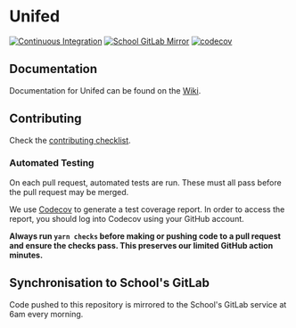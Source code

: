 # Unifed

[![Continuous Integration](https://github.com/kiancross/unifed/workflows/Continuous%20Integration/badge.svg)](https://github.com/kiancross/unifed/actions?query=workflow%3A%22Continuous+Integration)
[![School GitLab Mirror](https://github.com/kiancross/unifed/workflows/School%20GitLab%20Mirror/badge.svg)](https://github.com/kiancross/unifed/actions?query=workflow%3A%22School+GitLab+Mirror%22)
[![codecov](https://codecov.io/gh/kiancross/unifed/branch/master/graph/badge.svg?token=FI52RC1RQV)](https://codecov.io/gh/kiancross/unifed)

## Documentation

Documentation for Unifed can be found on the
[Wiki](https://github.com/kiancross/unifed/wiki).

## Contributing

Check the [contributing checklist](https://github.com/kiancross/unifed/wiki/Contributing).

### Automated Testing

On each pull request, automated tests are run. These must all pass before
the pull request may be merged.

We use [Codecov](https://codecov.io/) to generate a test coverage report. In
order to access the report, you should log into Codecov using your GitHub
account.

**Always run `yarn checks` before making or pushing code to a pull request
and ensure the checks pass. This preserves our limited GitHub action minutes.**

## Synchronisation to School's GitLab

Code pushed to this repository is mirrored to the School's GitLab service at 6am
every morning.
